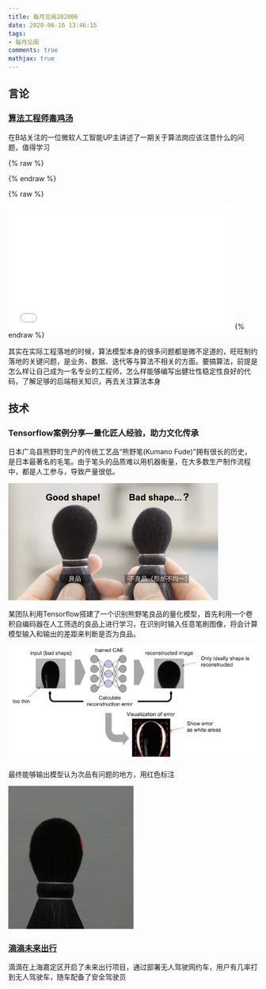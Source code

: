 ```yaml
---
title: 每月见闻202006
date: 2020-06-16 13:46:15
tags:
- 每月见闻
comments: true
mathjax: true
---
```


## 言论

### [算法工程师毒鸡汤](https://www.bilibili.com/video/BV1654y1B7Zi)

在B站关注的一位微软人工智能UP主讲述了一期关于算法岗应该注意什么的问题，值得学习

{% raw %}

<style>
@media all and (orientation : landscape) {
 .video {width:800px; height:600px;}
}
@media all and (orientation : portrait){
 .video {width:90%; height:250px;}
}
</style>

{% endraw %}

{% raw %}

<iframe class="video" src="//player.bilibili.com/player.html?aid=841073548&bvid=BV1654y1B7Zi&cid=202449874&page=1" scrolling="no" border="0" frameborder="no" framespacing="0" allowfullscreen="true"> </iframe>
{% endraw %}

其实在实际工程落地的时候，算法模型本身的很多问题都是微不足道的，旺旺制约落地的关键问题，是业务、数据、迭代等与算法不相关的方面。要搞算法，前提是怎么样让自己成为一名专业的工程师，怎么样能够编写出健壮性稳定性良好的代码，了解足够的后端相关知识，再去关注算法本身

## 技术

### Tensorflow案例分享—量化匠人经验，助力文化传承

日本广岛县熊野町生产的传统工艺品“熊野笔(Kumano Fude)”拥有很长的历史，是日本最著名的毛笔。由于笔头的品质难以用机器衡量，在大多数生产制作流程中，都是人工参与，导致产量很低。

![](每月见闻202006/images/01.png)

某团队利用Tensorflow搭建了一个识别熊野笔良品的量化模型，首先利用一个卷积自编码器在人工筛选的良品上进行学习，在识别时输入任意笔刷图像，将会计算模型输入和输出的差距来判断是否为良品。

![](每月见闻202006/images/02.png)

最终能够输出模型认为次品有问题的地方，用红色标注

![](每月见闻202006/images/01.gif)

### [滴滴未来出行](https://xw.qq.com/cmsid/20200627A0AO1Y00)

滴滴在上海嘉定区开启了未来出行项目，通过部署无人驾驶网约车，用户有几率打到无人驾驶车，随车配备了安全驾驶员
